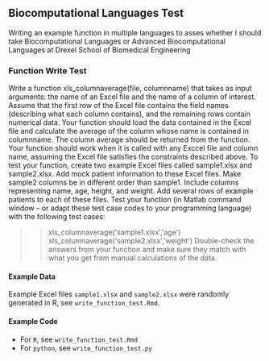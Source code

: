 ## Biocomputational Languages Test

Writing an example function in multiple languages to asses whether I should take Biocomputational Languages or Advanced Biocomputational Languages at Drexel School of Biomedical Engineering 

### Function Write Test

Write a function xls_columnaverage(file, columnname) that takes as input arguments: the name of
an Excel file and the name of a column of interest. Assume that the first row of the Excel file
contains the field names (describing what each column contains), and the remaining rows contain
numerical data. Your function should load the data contained in the Excel file and calculate the
average of the column whose name is contained in columnname. The column average should be returned
from the function. Your function should work when it is called with any Exccel file and column name,
assuming the Excel file satisfies the constraints described above.
To test your function, create two example Excel files called sample1.xlsx and sample2.xlsx. Add mock
patient information to these Excel files. Make sample2 columns be in different order than sample1.
Include columns representing name, age, height, and weight. Add several rows of example patients to
each of these files.
Test your function (in Matlab command window – or adapt these test case codes to your programming
language) with the following test cases:
>> xls_columnaverage('sample1.xlsx','age')
>> xls_columnaverage('sample2.xlsx','weight')
Double-check the answers from your function and make sure they match with what you get from manual
calculations of the data.

#### Example Data

Example Excel files `sample1.xlsx` and `sample2.xlsx` were randomly generated in R, see `write_function_test.Rmd`.

#### Example Code

- For `R`, see `write_function_test.Rmd`
- For `python`, see `write_function_test.py`
